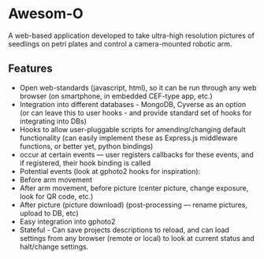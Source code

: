 # Awesom-O
A web-based application developed to take ultra-high resolution pictures of seedlings on petri plates and control a camera-mounted robotic arm.

## Features

* Open web-standards (javascript, html), so it can be run through any web browser (on smartphone, in embedded CEF-type app, etc.)
* Integration into different databases - MongoDB, Cyverse as an option (or can leave this to user hooks - and provide standard set of hooks for integrating into DBs)
* Hooks to allow user-pluggable scripts for amending/changing default functionality (can easily implement these as Express.js middleware functions, or better yet, python bindings)
* occur at certain events — user registers callbacks for these events, and if registered, their hook binding is called
* Potential events (look at gphoto2 hooks for inspiration):
* Before arm movement
* After arm movement, before picture (center picture, change exposure, look for QR code, etc.)
* After picture (picture download) (post-processing — rename pictures, upload to DB, etc)
* Easy integration into gphoto2
* Stateful - Can save projects descriptions to reload, and can load settings from any browser (remote or local) to look at current status and halt/change settings.
